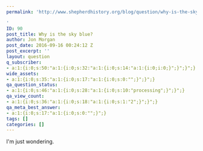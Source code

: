 ```yaml
---
permalink: 'http://www.shepherdhistory.org/blog/question/why-is-the-sky-blue/

'
ID: 90
post_title: Why is the sky blue?
author: Jon Morgan
post_date: 2016-09-16 00:24:12 Z
post_excerpt: ''
layout: question
q_subscriber:
- a:1:{i:0;s:50:"a:1:{i:0;s:32:"a:1:{i:0;s:14:"a:1:{i:0;i:0;}";}";}";}
wide_assets:
- a:1:{i:0;s:35:"a:1:{i:0;s:17:"a:1:{i:0;s:0:"";}";}";}
qa_question_status:
- a:1:{i:0;s:46:"a:1:{i:0;s:28:"a:1:{i:0;s:10:"processing";}";}";}
qa_view_count:
- a:1:{i:0;s:36:"a:1:{i:0;s:18:"a:1:{i:0;s:1:"2";}";}";}
qa_meta_best_answer:
- a:1:{i:0;s:17:"a:1:{i:0;s:0:"";}";}
tags: []
categories: []
---
```


I'm just wondering.